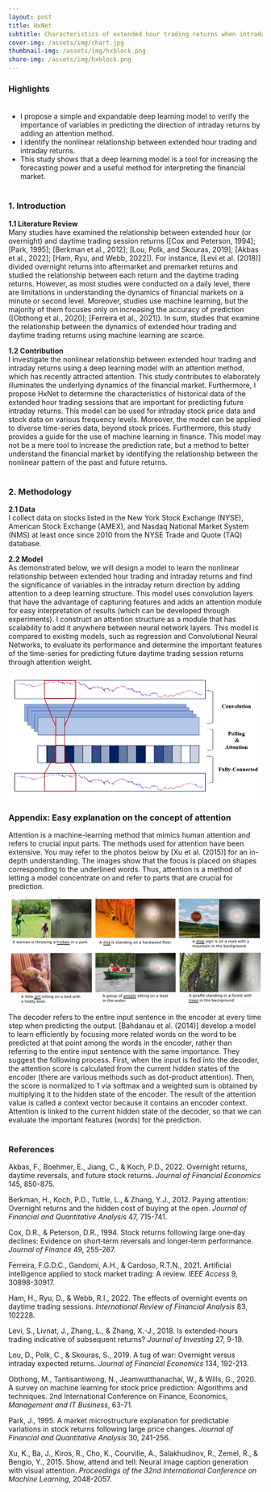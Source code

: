 ```yaml
---
layout: post
title: HxNet 
subtitle: Characteristics of extended hour trading returns when intraday returns increase
cover-img: /assets/img/chart.jpg
thumbnail-img: /assets/img/hxblock.png
share-img: /assets/img/hxblock.png
---
```


### Highlights <br> <br>

- I propose a simple and expandable deep learning model to verify the importance of variables in predicting the direction of intraday returns by adding an attention method.
- I identify the nonlinear relationship between extended hour trading and intraday returns.
- This study shows that a deep learning model is a tool for increasing the forecasting power and a useful method for interpreting the financial market.
<br><br>

### 1. Introduction <br>

**1.1 Literature Review** <br>
Many studies have examined the relationship between extended hour (or overnight) and daytime trading session returns ([Cox and Peterson, 1994]; [Park, 1995]; [Berkman et al., 2012]; [Lou, Polk, and Skouras, 2019]; [Akbas et al., 2022]; [Ham, Ryu, and Webb, 2022]). For instance, [Levi et al. (2018)] divided overnight returns into aftermarket and premarket returns and studied the relationship between each return and the daytime trading returns. However, as most studies were conducted on a daily level, there are limitations in understanding the dynamics of financial markets on a minute or second level. Moreover, studies use machine learning, but the majority of them focuses only on increasing the accuracy of prediction ([Obthong et al., 2020]; [Ferreira et al., 2021]). In sum, studies that examine the relationship between the dynamics of extended hour trading and daytime trading returns using machine learning are scarce.

**1.2 Contribution** <br>
I investigate the nonlinear relationship between extended hour trading and intraday returns using a deep learning model with an attention method, which has recently attracted attention. This study contributes to elaborately illuminates the underlying dynamics of the financial market. Furthermore, I propose HxNet to determine the characteristics of historical data of the extended hour trading sessions that are important for predicting future intraday returns. This model can be used for intraday stock price data and stock data on various frequency levels. Moreover, the model can be applied to diverse time-series data, beyond stock prices. Furthermore, this study provides a guide for the use of machine learning in finance. This model may not be a mere tool to increase the prediction rate, but a method to better understand the financial market by identifying the relationship between the nonlinear pattern of the past and future returns. <br><br>

### 2.	Methodology <br>

**2.1 Data** <br>
I collect data on stocks listed in the New York Stock Exchange (NYSE), American Stock Exchange (AMEX), and Nasdaq National Market System (NMS) at least once since 2010 from the NYSE Trade and Quote (TAQ) database. 

**2.2 Model** <br>
As demonstrated below, we will design a model to learn the nonlinear relationship between extended hour trading and intraday returns and find the significance of variables in the intraday return direction by adding attention to a deep learning structure. This model uses convolution layers that have the advantage of capturing features and adds an attention module for easy interpretation of results (which can be developed through experiments). I construct an attention structure as a module that has scalability to add it anywhere between neural network layers. This model is compared to existing models, such as regression and Convolutional Neural Networks, to evaluate its performance and determine the important features of the time-series for predicting future daytime trading session returns through attention weight.

![hxblock](/assets/img/intext_hxblock.PNG) <br>


### Appendix: Easy explanation on the concept of attention <br>
Attention is a machine-learning method that mimics human attention and refers to crucial input parts. The methods used for attention have been extensive. You may refer to the photos below by [Xu et al. (2015)] for an in-depth understanding. The images show that the focus is placed on shapes corresponding to the underlined words. Thus, attention is a method of letting a model concentrate on and refer to parts that are crucial for prediction.

![xu2015](/assets/img/xu2015.png)

The decoder refers to the entire input sentence in the encoder at every time step when predicting the output. [Bahdanau et al. (2014)] develop a model to learn efficiently by focusing more related words on the word to be predicted at that point among the words in the encoder, rather than referring to the entire input sentence with the same importance. They suggest the following process. First, when the input is fed into the decoder, the attention score is calculated from the current hidden states of the encoder (there are various methods such as dot-product attention). Then, the score is normalized to 1 via softmax and a weighted sum is obtained by multiplying it to the hidden state of the encoder. The result of the attention value is called a context vector because it contains an encoder context. Attention is linked to the current hidden state of the decoder, so that we can evaluate the important features (words) for the prediction. <br><br>

### References
Akbas, F., Boehmer, E., Jiang, C., & Koch, P.D., 2022. Overnight returns, daytime reversals, and future stock returns. _Journal of Financial Economics_ 145, 850-875.

Berkman, H., Koch, P.D., Tuttle, L., & Zhang, Y.J., 2012. Paying attention: Overnight returns and the hidden cost of buying at the open. _Journal of Financial and Quantitative Analysis_ 47, 715-741.

Cox, D.R., & Peterson, D.R., 1994. Stock returns following large one‐day declines: Evidence on short‐term reversals and longer‐term performance. _Journal of Finance_ 49, 255-267.

Ferreira, F.G.D.C., Gandomi, A.H., & Cardoso, R.T.N., 2021. Artificial intelligence applied to stock market trading: A review. _IEEE Access_ 9, 30898-30917.

Ham, H., Ryu, D., & Webb, R.I., 2022. The effects of overnight events on daytime trading sessions. _International Review of Financial Analysis_ 83, 102228.

Levi, S., Livnat, J., Zhang, L., & Zhang, X.-J., 2018. Is extended-hours trading indicative of subsequent returns? _Journal of Investing_ 27, 9-19.

Lou, D., Polk, C., & Skouras, S., 2019. A tug of war: Overnight versus intraday expected returns. _Journal of Financial Economics_ 134, 192-213.

Obthong, M., Tantisantiwong, N., Jeamwatthanachai, W., & Wills, G., 2020. A survey on machine learning for stock price prediction: Algorithms and techniques. 2nd International Conference on Finance, Economics, _Management and IT Business_, 63-71.

Park, J., 1995. A market microstructure explanation for predictable variations in stock returns following large price changes. _Journal of Financial and Quantitative Analysis_ 30, 241-256.

Xu, K., Ba, J., Kiros, R., Cho, K., Courville, A., Salakhudinov, R., Zemel, R., & Bengio, Y., 2015. Show, attend and tell: Neural image caption generation with visual attention. _Proceedings of the 32nd International Conference on Machine Learning_, 2048-2057.
